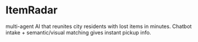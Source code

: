 # ItemRadar
multi-agent AI that reunites city residents with lost items in minutes. Chatbot intake + semantic/visual matching gives instant pickup info.
